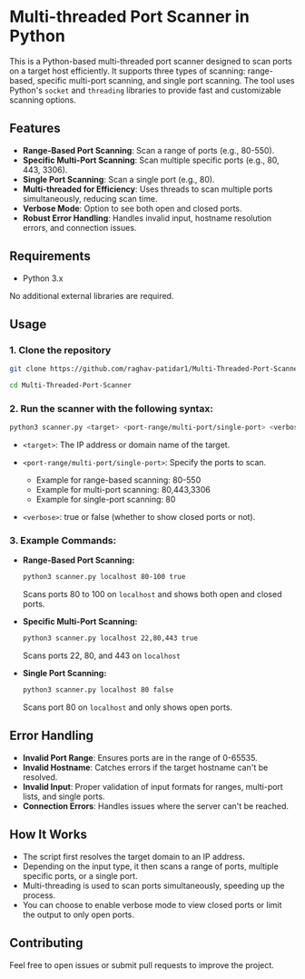 # Multi-threaded Port Scanner in Python

This is a Python-based multi-threaded port scanner designed to scan ports on a target host efficiently. It supports three types of scanning: range-based, specific multi-port scanning, and single port scanning. The tool uses Python's `socket` and `threading` libraries to provide fast and customizable scanning options.

## Features

- **Range-Based Port Scanning**: Scan a range of ports (e.g., 80-550).
- **Specific Multi-Port Scanning**: Scan multiple specific ports (e.g., 80, 443, 3306).
- **Single Port Scanning**: Scan a single port (e.g., 80).
- **Multi-threaded for Efficiency**: Uses threads to scan multiple ports simultaneously, reducing scan time.
- **Verbose Mode**: Option to see both open and closed ports.
- **Robust Error Handling**: Handles invalid input, hostname resolution errors, and connection issues.

## Requirements

- Python 3.x

No additional external libraries are required.

## Usage

### 1. Clone the repository

```bash
git clone https://github.com/raghav-patidar1/Multi-Threaded-Port-Scanner.git

cd Multi-Threaded-Port-Scanner
```

### 2. Run the scanner with the following syntax:

```bash
python3 scanner.py <target> <port-range/multi-port/single-port> <verbose: true/false>
```

- `<target>`: The IP address or domain name of the target.
- `<port-range/multi-port/single-port>`: Specify the ports to scan.
  
  - Example for range-based scanning: 80-550
  - Example for multi-port scanning: 80,443,3306
  - Example for single-port scanning: 80
    
- `<verbose>`: true or false (whether to show closed ports or not).

### 3. Example Commands:

- **Range-Based Port Scanning:**
  
   ```bash
   python3 scanner.py localhost 80-100 true

  ```

  Scans ports 80 to 100 on `localhost` and shows both open and closed ports.

- **Specific Multi-Port Scanning:**

  ```bash
  python3 scanner.py localhost 22,80,443 true
  
  ```

  Scans ports 22, 80, and 443 on `localhost`

- **Single Port Scanning:**
  
   ```bash
   python3 scanner.py localhost 80 false

  ```

  Scans port 80 on `localhost` and only shows open ports.

## Error Handling

- **Invalid Port Range**: Ensures ports are in the range of 0-65535.
- **Invalid Hostname**: Catches errors if the target hostname can't be resolved.
- **Invalid Input**: Proper validation of input formats for ranges, multi-port lists, and single ports.
- **Connection Errors**: Handles issues where the server can't be reached.

## How It Works

- The script first resolves the target domain to an IP address.
- Depending on the input type, it then scans a range of ports, multiple specific ports, or a single port.
- Multi-threading is used to scan ports simultaneously, speeding up the process.
- You can choose to enable verbose mode to view closed ports or limit the output to only open ports.

## Contributing

Feel free to open issues or submit pull requests to improve the project.



